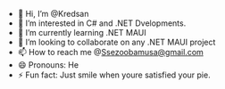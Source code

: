 - 👋 Hi, I’m @Kredsan
- 👀 I’m interested in C# and .NET Dvelopments.
- 🌱 I’m currently learning .NET MAUI
- 💞️ I’m looking to collaborate on any .NET MAUI project
- 📫 How to reach me @Ssezoobamusa@gmail.com
- 😄 Pronouns: He
- ⚡ Fun fact: Just smile when youre satisfied your pie.

<!---
Kredsan/Kredsan is a ✨ special ✨ repository because its `README.md` (this file) appears on your GitHub profile.
You can click the Preview link to take a look at your changes.
--->
